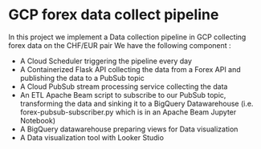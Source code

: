 # GCP forex data collect pipeline
In this project we implement a Data collection pipeline in GCP collecting forex data on the CHF/EUR pair
We have the following component :
- A Cloud Scheduler triggering the pipeline every day
- A Containerized Flask API collecting the data from a Forex API and publishing the data to a PubSub topic
- A Cloud PubSub stream processing service collecting the data
- An ETL Apache Beam script to subscribe to our PubSub topic, transforming the data and sinking it to a BigQuery Datawarehouse (i.e. forex-pubsub-subscriber.py which is in an Apache Beam Jupyter Notebook)
- A BigQuery datawarehouse preparing views for Data visualization
- A Data visualization tool with Looker Studio
